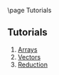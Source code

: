\page Tutorials

## Tutorials

1. [Arrays](tutorial_01_arrays.html)
2. [Vectors](tutorial_02_vectors.html)
3. [Reduction](tutorial_03_reduction.html)
